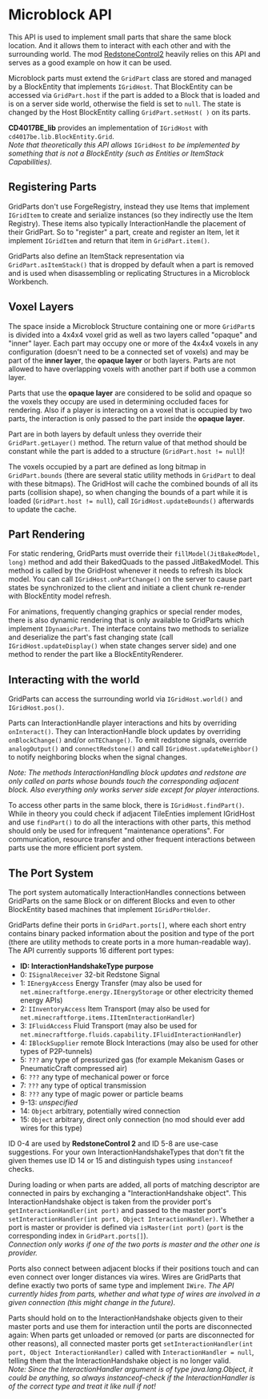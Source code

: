 # Microblock API
This API is used to implement small parts that share the same block location. And it allows them to interact with each other and with the surrounding world. The mod [RedstoneControl2](https://github.com/CD4017BE/RedstoneControl2) heavily relies on this API and serves as a good example on how it can be used.

Microblock parts must extend the `GridPart` class are stored and managed by a BlockEntity that implements `IGridHost`.
That BlockEntity can be accessed via `GridPart.host` if the part is added to a Block that is loaded and is on a server side world, otherwise the field is set to `null`. The state is changed by the Host BlockEntity calling `GridPart.setHost( )` on its parts.

**CD4017BE_lib** provides an implementation of `IGridHost` with `cd4017be.lib.BlockEntity.Grid`.  
*Note that theoretically this API allows* `IGridHost` *to be implemented by something that is not a BlockEntity (such as Entities or ItemStack Capabilities).*

## Registering Parts
GridParts don't use ForgeRegistry, instead they use Items that implement `IGridItem` to create and serialize instances (so they indirectly use the Item Registry). These items also typically InteractionHandle the placement of their GridPart.
So to "register" a part, create and register an Item, let it implement `IGridItem` and return that item in `GridPart.item()`.

GridParts also define an ItemStack representation via `GridPart.asItemStack()` that is dropped by default when a part is removed and is used when disassembling or replicating Structures in a Microblock Workbench.

## Voxel Layers
The space inside a Microblock Structure containing one or more `GridPart`s is divided into a 4x4x4 voxel grid as well as two layers called "opaque" and "inner" layer. Each part may occupy one or more of the 4x4x4 voxels in any configuration (doesn't need to be a connected set of voxels) and may be part of the **inner layer**, the **opaque layer** or both layers. Parts are not allowed to have overlapping voxels with another part if both use a common layer.

Parts that use the **opaque layer** are considered to be solid and opaque so the voxels they occupy are used in determining occluded faces for rendering. Also if a player is interacting on a voxel that is occupied by two parts, the interaction is only passed to the part inside the **opaque layer**.

Part are in both layers by default unless they override their `GridPart.getLayer()` method. The return value of that method should be constant while the part is added to a structure (`GridPart.host != null`)!

The voxels occupied by a part are defined as long bitmap in `GridPart.bounds` (there are several static utility methods in `GridPart` to deal with these bitmaps). The GridHost will cache the combined bounds of all its parts (collision shape), so when changing the bounds of a part while it is loaded (`GridPart.host != null`), call `IGridHost.updateBounds()` afterwards to update the cache.

## Part Rendering
For static rendering, GridParts must override their `fillModel(JitBakedModel, long)` method and add their BakedQuads to the passed JitBakedModel. This method is called by the GridHost whenever it needs to refresh its block model. You can call `IGridHost.onPartChange()` on the server to cause part states be synchronized to the client and initiate a client chunk re-render with BlockEntity model refresh.

For animations, frequently changing graphics or special render modes, there is also dynamic rendering that is only available to GridParts which implement `IDynamicPart`. The interface contains two methods to serialize and deserialize the part's fast changing state (call `IGridHost.updateDisplay()` when state changes server side) and one method to render the part like a BlockEntityRenderer.

## Interacting with the world
GridParts can access the surrounding world via `IGridHost.world()` and `IGridHost.pos()`.

Parts can InteractionHandle player interactions and hits by overriding `onInteract()`.
They can InteractionHandle block updates by overriding `onBlockChange()` and/or `onTEChange()`.
To emit redstone signals, override `analogOutput()` and `connectRedstone()`
 and call `IGridHost.updateNeighbor()` to notify neighboring blocks when the signal changes.

*Note: The methods InteractionHandling block updates and redstone are only called on parts whose bounds touch the corresponding adjacent block. Also everything only works server side except for player interactions.*

To access other parts in the same block, there is `IGridHost.findPart()`. While in theory you could check if adjacent TileEnties implement IGridHost and use `findPart()` to do all the interactions with other parts, this method should only be used for infrequent "maintenance operations". For communication, resource transfer and other frequent interactions between parts use the more efficient port system.

## The Port System
The port system automatically InteractionHandles connections between GridParts on the same Block or on different Blocks and even to other BlockEntity based machines that implement `IGridPortHolder`.

GridParts define their ports in `GridPart.ports[]`, where each short entry contains binary packed information about the position and type of the port (there are utility methods to create ports in a more human-readable way). The API currently supports 16 different port types:

- **ID: InteractionHandshakeType purpose**
- 0: `ISignalReceiver` 32-bit Redstone Signal
- 1: `IEnergyAccess` Energy Transfer (may also be used for `net.minecraftforge.energy.IEnergyStorage` or other electricity themed energy APIs)
- 2: `IInventoryAccess` Item Transport (may also be used for `net.minecraftforge.items.IItemInteractionHandler`)
- 3: `IFluidAccess` Fluid Transport (may also be used for `net.minecraftforge.fluids.capability.IFluidInteractionHandler`)
- 4: `IBlockSupplier` remote Block Interactions (may also be used for other types of P2P-tunnels)
- 5: `???` any type of pressurized gas (for example Mekanism Gases or PneumaticCraft compressed air)
- 6: `???` any type of mechanical power or force
- 7: `???` any type of optical transmission
- 8: `???` any type of magic power or particle beams
- 9-13: *unspecified*
- 14: `Object` arbitrary, potentially wired connection
- 15: `Object` arbitrary, direct only connection (no mod should ever add wires for this type)

ID 0-4 are used by **RedstoneControl 2** and ID 5-8 are use-case suggestions.
For your own InteractionHandshakeTypes that don't fit the given themes use ID 14 or 15 and distinguish types using `instanceof` checks.

During loading or when parts are added, all ports of matching descriptor are connected in pairs by exchanging a "InteractionHandshake object". This InteractionHandshake object is taken from the provider port's `getInteractionHandler(int port)` and passed to the master port's `setInteractionHandler(int port, Object InteractionHandler)`. Whether a port is master or provider is defined via `isMaster(int port)` (`port` is the corresponding index in `GridPart.ports[]`).  
*Connection only works if one of the two ports is master and the other one is provider.*

Ports also connect between adjacent blocks if their positions touch and can even connect over longer distances via wires.
Wires are GridParts that define exactly two ports of same type and implement `IWire`.
*The API currently hides from parts, whether and what type of wires are involved in a given connection (this might change in the future).*

Parts should hold on to the InteractionHandshake objects given to their master ports and use them for interaction until the ports are disconnected again: When parts get unloaded or removed (or parts are disconnected for other reasons), all connected master ports get `setInteractionHandler(int port, Object InteractionHandler)` called with `InteractionHandler = null`, telling them that the InteractionHandshake object is no longer valid.  
*Note: Since the InteractionHandler argument is of type java.lang.Object, it could be anything, so always instanceof-check if the InteractionHandler is of the correct type and treat it like null if not!*